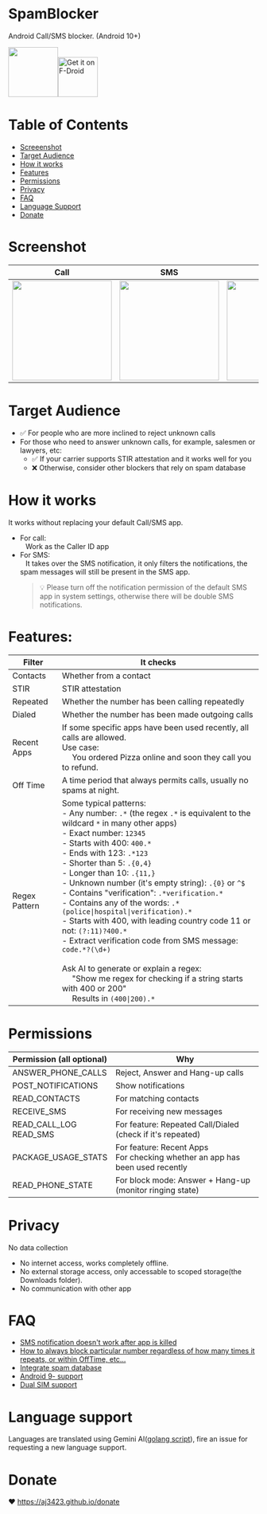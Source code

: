 # SpamBlocker
Android Call/SMS blocker. (Android 10+)

<img src="https://github.com/aj3423/SpamBlocker/assets/4710875/9d44afe7-2524-4b34-8bf3-ba285200bb5c" height="100">[<img src="https://fdroid.gitlab.io/artwork/badge/get-it-on.png"
     alt="Get it on F-Droid"
     height="80">](https://f-droid.org/packages/spam.blocker/)

Table of Contents
=================
   * [Screeenshot](#screenshot)
   * [Target Audience](#target-audience)
   * [How it works](#how-it-works)
   * [Features](#features)
   * [Permissions](#permissions)
   * [Privacy](#privacy)
   * [FAQ](#faq)
   * [Language Support](#language-support)
   * [Donate](#donate)

# Screenshot
| Call        | SMS         | Setting     | Notification |
| ----        | ----        | ----        | ----         |
| <img src="https://github.com/aj3423/SpamBlocker/assets/4710875/7f03d0a0-d12e-4e1b-a064-2412fc1cee8e" width="200"> | <img src="https://github.com/aj3423/SpamBlocker/assets/4710875/ff1dd6c3-56dc-4f64-96a5-e7ca379af035" width="200"> | <img src="https://github.com/aj3423/SpamBlocker/assets/4710875/a86fff09-d30b-428e-866c-0f07b874d479" width="200"> | <img src="https://github.com/aj3423/SpamBlocker/assets/4710875/633e0e24-5ba0-44d7-90ec-09324081d37b" width="200">  |

# Target Audience
- :white_check_mark: For people who are more inclined to reject unknown calls
- For those who need to answer unknown calls, for example, salesmen or lawyers, etc:
  - :white_check_mark: If your carrier supports STIR attestation and it works well for you
  - :x: Otherwise, consider other blockers that rely on spam database

# How it works
It works without replacing your default Call/SMS app.
 - For call: <br>
 &ensp; Work as the Caller ID app 
 - For SMS: <br>
 &ensp; It takes over the SMS notification, it only filters the notifications, the spam messages will still be present in the SMS app.
   > 💡 Please turn off the notification permission of the default SMS app in system settings, otherwise there will be double SMS notifications.


# Features:

| Filter   | It checks                                       |
| ----     | ----                                            |
| Contacts | Whether from a contact                     |
| STIR     | STIR attestation                                |
| Repeated | Whether the number has been calling repeatedly  |
| Dialed   | Whether the number has been made outgoing calls |
| Recent Apps | If some specific apps have been used recently, all calls are allowed.<br>Use case:<br>&emsp; You ordered Pizza online and soon they call you to refund.|
| Off Time  | A time period that always permits calls, usually no spams at night. |
| Regex Pattern | Some typical patterns:<br> - Any number: `.*` (the regex `.*` is equivalent to the wildcard `*` in many other apps) <br> - Exact number: `12345` <br> - Starts with 400: `400.*` <br> - Ends with 123: `.*123` <br> - Shorter than 5: `.{0,4}` <br> - Longer than 10: `.{11,}` <br> - Unknown number (it's empty string): `.{0}` or `^$`<br>  - Contains "verification": `.*verification.*` <br> - Contains any of the words: `.*(police\|hospital\|verification).*` <br> - Starts with 400, with leading country code 11 or not: `(?:11)?400.*` <br>- Extract verification code from SMS message: `code.*?(\d+)`<br><br> Ask AI to generate or explain a regex: <br>&emsp; "Show me regex for checking if a string starts with 400 or 200"<br> &emsp; Results in `(400\|200).*` |


# Permissions 

| Permission (all optional)   | Why                                                             |
| ----                   | ----                                                            |
| ANSWER_PHONE_CALLS     | Reject, Answer and Hang-up calls                                |
| POST_NOTIFICATIONS     | Show notifications                                              |
| READ_CONTACTS          | For matching contacts                                           |
| RECEIVE_SMS            | For receiving new messages                                      |
| READ_CALL_LOG<br>READ_SMS | For feature: Repeated Call/Dialed (check if it's repeated)   |
| PACKAGE_USAGE_STATS    | For feature: Recent Apps <br>For checking whether an app has been used recently  |
| READ_PHONE_STATE       | For block mode: Answer + Hang-up (monitor ringing state)  |

# Privacy
 No data collection
 - No internet access, works completely offline.
 - No external storage access, only accessable to scoped storage(the Downloads folder).
 - No communication with other app

# FAQ
 - [SMS notification doesn't work after app is killed](https://github.com/aj3423/SpamBlocker/issues/100)
 - [How to always block particular number regardless of how many times it repeats, or within OffTime, etc...](https://github.com/aj3423/SpamBlocker/issues/80#issuecomment-2176943329)
 - [Integrate spam database](https://github.com/aj3423/SpamBlocker/issues/96#issuecomment-2218233500)
 - [Android 9- support](https://github.com/aj3423/SpamBlocker/issues/38)
 - [Dual SIM support](https://github.com/aj3423/SpamBlocker/issues/72#issuecomment-2158981192)

# Language support

Languages are translated using Gemini AI([golang script](https://github.com/aj3423/SpamBlocker/blob/master/auto_translate/translate.go)), fire an issue for requesting a new language support.

# Donate

:heart:  https://aj3423.github.io/donate
